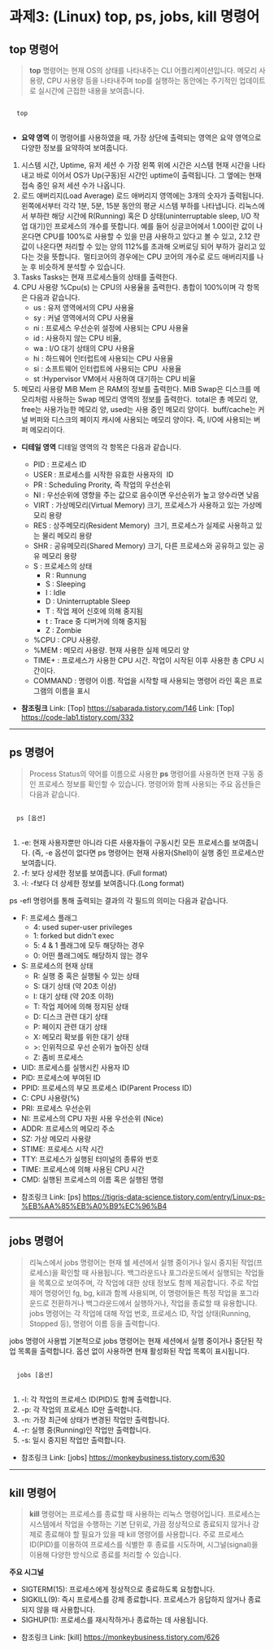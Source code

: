 과제3: (Linux) top, ps, jobs, kill 명령어
=============
top 명령어
-------------
> __top__ 명령어는 현재 OS의 상태를 나타내주는 CLI 어플리케이션입니다. 메모리 사용량, CPU 사용량 등을 나타내주며 top를 실행하는 동안에는 주기적인 업데이트로 실시간에 근접한 내용을 보여줍니다.
<pre>
<code>
  top 
</code>
</pre>
* __요약 영역__
이 명령어를 사용하였을 때, 가장 상단에 출력되는 영역은 요약 영역으로 다양한 정보를 요약하여 보여줍니다.
1. 시스템 시간, Uptime, 유저 세션 수
   가장 왼쪽 위에 시간은 시스템 현재 시간을 나타내고 바로 이어서 OS가 Up(구동)된 시간인 uptime이 출력됩니다.
   그 옆에는 현재 접속 중인 유저 세션 수가 나옵니다.
2. 로드 애버리지(Load Average)
   로드 애버리지 영역에는 3개의 숫자가 출력됩니다. 왼쪽에서부터 각각 1분, 5분, 15분 동안의 평균 시스템 부하를 나타냅니다.
   리눅스에서 부하란 해당 시간에 R(Running) 혹은 D 상태(uninterruptable sleep, I/O 작업 대기)인 프로세스의 개수를 뜻합니다.
   예를 들어 싱글코어에서 1.00이란 값이 나온다면 CPU를 100%로 사용할 수 있을 만큼 사용하고 있다고 볼 수 있고, 2.12 란 값이 나온다면 처리할 수 있는 양의 112%를 초과해 오버로딩 되어 부하가 걸리고     있다는 것을 뜻합니다. 
   멀티코어의 경우에는 CPU 코어의 개수로 로드 애버리지를 나눈 후 비슷하게 분석할 수 있습니다.
3. Tasks
   Tasks는 현재 프로세스들의 상태를 출력한다. 
4. CPU 사용량
   %Cpu(s) 는 CPU의 사용율을 출력한다. 총합이 100%이며 각 항목은 다음과 같습니다.
    * us : 유저 영역에서의 CPU 사용율 
    * sy : 커널 영역에서의 CPU 사용율 
    * ni : 프로세스 우선순위 설정에 사용되는 CPU 사용율
    * id : 사용하지 않는 CPU 비율, 
    * wa : I/O 대기 상태의 CPU 사용율
    * hi : 하드웨어 인터럽트에 사용되는 CPU 사용율
    * si : 소프트웨어 인터럽트에 사용되는 CPU  사용율
    * st :Hypervisor VM에서 사용하여 대기하는 CPU 비율
5. 메모리 사용량
  MiB Mem 은 RAM의 정보를 출력한다. MiB Swap은 디스크를 메모리처럼 사용하는 Swap 메모리 영역의 정보를 출력한다. 
  total은 총 메모리 양, free는 사용가능한 메모리 양, used는 사용 중인 메모리 양이다. 
  buff/cache는 커널 버퍼와 디스크의 페이지 캐시에 사용되는 메모리 양이다. 즉, I/O에 사용되는 버퍼 메모리이다.

* __디테일 영역__
  디테일 영역의 각 항목은 다음과 같습니다.
  
  - PID : 프로세스 ID
  - USER : 프로세스를 시작한 유효한 사용자의  ID
  - PR : Scheduling Prority, 즉 작업의 우선순위
  - NI : 우선순위에 영향을 주는 값으로 음수이면 우선순위가 높고 양수라면 낮음
  - VIRT : 가상메모리(Virtual Memory) 크기, 프로세스가 사용하고 있는 가상메모리 용량
  - RES : 상주메모리(Resident Memory)  크기, 프로세스가 실제로 사용하고 있는 물리 메모리 용량
  - SHR : 공유메모리(Shared Memory) 크기, 다른 프로세스와 공유하고 있는 공유 메모리 용량
  - S : 프로세스의 상태
    - R : Runnung
    - S : Sleeping
    - I : Idle
    - D : Uninterruptable Sleep
    - T : 작업 제어 신호에 의해 중지됨
    - t : Trace 중 디버거에 의해 중지됨
    - Z : Zombie 
  - %CPU : CPU 사용량. 
  - %MEM : 메모리 사용량. 현재 사용한 실제 메모리 양
  - TIME+ : 프로세스가 사용한 CPU 시간. 작업이 시작된 이후 사용한 총 CPU 시간이다.
  - COMMAND : 명령어 이름. 작업을 시작할 때 사용되는 명령어 라인 혹은 프로그램의 이름을 표시

* __참조링크__
Link: [Top] https://sabarada.tistory.com/146
Link: [Top] https://code-lab1.tistory.com/332
* * *
ps 명령어
-------------
> Process Status의 약어를 이름으로 사용한 __ps__ 명령어를 사용하면 현재 구동 중인 프로세스 정보를 확인할 수 있습니다. 명령어와 함께 사용되는 주요 옵션들은 다음과 같습니다.
<pre>
<code>
  ps [옵션]
</code>
</pre>
1. -e: 현재 사용자뿐만 아니라 다른 사용자들이 구동시킨 모든 프로세스를 보여줍니다. (즉, -e 옵션이 없다면 ps 명령어는 현재 사용자(Shell)이 실행 중인 프로세스만 보여줍니다.
2. -f: 보다 상세한 정보를 보여줍니다. (Full format)
3. -l: -f보다 더 상세한 정보를 보여줍니다.(Long format)

ps -efl 명령어를 통해 출력되는 결과의 각 필드의 의미는 다음과 같습니다.
- F: 프로세스 플래그
  - 4: used super-user privileges
  - 1: forked but didn't exec
  - 5: 4 & 1 플래그에 모두 해당하는 경우
  - 0: 어떤 플래그에도 해당하지 않는 경우
- S: 프로세스의 현재 상태
  - R: 실행 중 혹은 실행될 수 있는 상태
  - S: 대기 상태 (약 20초 이상)
  - I: 대기 상태 (약 20초 이하)
  - T: 작업 제어에 의해 정지된 상태
  - D: 디스크 관련 대기 상태
  - P: 페이지 관련 대기 상태
  - X: 메모리 확보를 위한 대기 상태
  - \>: 인위적으로 우선 순위가 높아진 상태
  - Z: 좀비 프로세스
- UID: 프로세스를 실행시킨 사용자 ID
- PID: 프로세스에 부여된 ID
- PPID: 프로세스의 부모 프로세스 ID(Parent Process ID)
- C: CPU 사용량(%)
- PRI: 프로세스 우선순위
- NI: 프로세스의 CPU 자원 사용 우선순위 (Nice)
- ADDR: 프로세스의 메모리 주소
- SZ: 가상 메모리 사용량
- STIME: 프로세스 시작 시간
- TTY: 프로세스가 실행된 터미널의 종류와 번호
- TIME: 프로세스에 의해 사용된 CPU 시간
- CMD: 실행된 프로세스의 이름 혹은 실행된 명령
* 참조링크
Link: [ps] https://tigris-data-science.tistory.com/entry/Linux-ps-%EB%AA%85%EB%A0%B9%EC%96%B4

* * *
jobs 명령어
-------------
> 리눅스에서 jobs 명령어는 현재 쉘 세션에서 실행 중이거나 일시 중지된 작업(프로세스)을 확인할 때 사용됩니다. 백그라운드나 포그라운드에서 실행되는 작업들을 목록으로 보여주며, 각 작업에 대한 상태 정보도 함께 제공합니다. 주로 작업 제어 명령어인 fg, bg, kill과 함께 사용되며, 이 명령어들은 특정 작업을 포그라운드로 전환하거나 백그라운드에서 실행하거나, 작업을 종료할 때 유용합니다.
jobs 명령어는 각 작업에 대해 작업 번호, 프로세스 ID, 작업 상태(Running, Stopped 등), 명령어 이름 등을 출력합니다.

jobs 명령어 사용법
기본적으로 jobs 명령어는 현재 세션에서 실행 중이거나 중단된 작업 목록을 출력합니다. 옵션 없이 사용하면 현재 활성화된 작업 목록이 표시됩니다.
<pre>
<code>
  jobs [옵션]
</code>
</pre>

1. -l: 각 작업의 프로세스 ID(PID)도 함께 출력합니다.
2. -p: 각 작업의 프로세스 ID만 출력합니다.
3. -n: 가장 최근에 상태가 변경된 작업만 출력합니다.
4. -r: 실행 중(Running)인 작업만 출력합니다.
5. -s: 일시 중지된 작업만 출력합니다.

* 참조링크
Link: [jobs] https://monkeybusiness.tistory.com/630
* * *
kill 명령어
------------
> __kill__ 명령어는 프로세스를 종료할 때 사용하는 리눅스 명령어입니다. 프로세스는 시스템에서 작업을 수행하는 기본 단위로, 가끔 정상적으로 종료되지 않거나 강제로 종료해야 할 필요가 있을 때 kill 명령어를 사용합니다. 주로 프로세스 ID(PID)를 이용하여 프로세스를 식별한 후 종료를 시도하며, 시그널(signal)을 이용해 다양한 방식으로 종료를 처리할 수 있습니다.

__주요 시그널__

  - SIGTERM(15): 프로세스에게 정상적으로 종료하도록 요청합니다.
  - SIGKILL(9): 즉시 프로세스를 강제 종료합니다. 프로세스가 응답하지 않거나 종료되지 않을 때 사용합니다.
  - SIGHUP(1): 프로세스를 재시작하거나 종료하는 데 사용됩니다.

* 참조링크
Link: [kill] https://monkeybusiness.tistory.com/626
